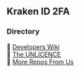 ## Kraken ID 2FA
### Directory
🐙 <a href="https://github.com/kraken-id/2FA/wiki">Developers Wiki </a><br>
🐙 <a href="https://github.com/kraken-id/2FA/blob/master/LICENSE">The UNLICENCE</a><br>
🐙 <a href="https://github.com/kraken-id">More Repos From Us </a><br>
</br>

